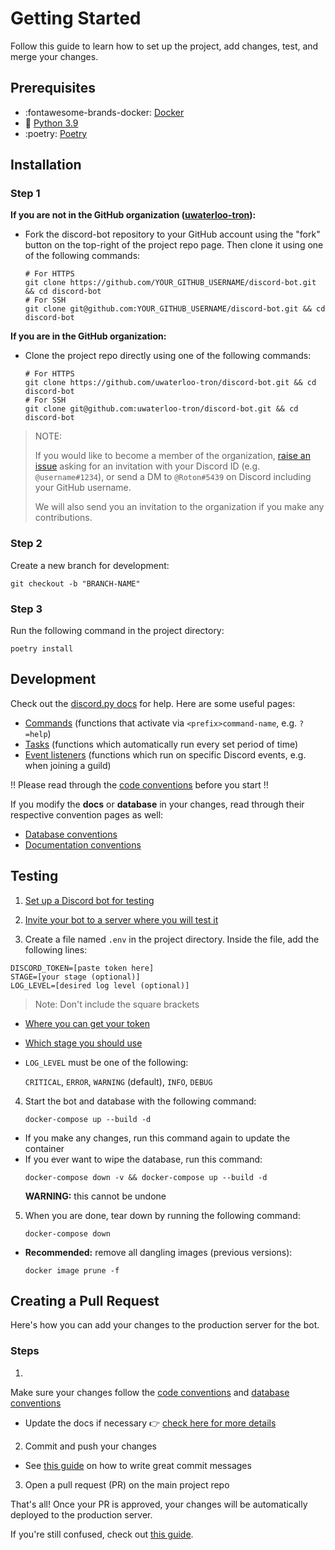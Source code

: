 # Getting Started

Follow this guide to learn how to set up the project, add changes, test, and merge your changes.

## Prerequisites

- :fontawesome-brands-docker: [Docker](https://docs.docker.com/get-docker/) 
- :snake: [Python 3.9](https://www.python.org/downloads/release/python-396/) 
- :poetry: [Poetry](https://python-poetry.org/docs/)


## Installation

### Step 1
**If you are not in the GitHub organization ([uwaterloo-tron](https://github.com/uwaterloo-tron)):**

- Fork the discord-bot repository to your GitHub account using the "fork" button on the top-right of the
  project repo page. Then clone it using one of the following commands:
  ```shell
  # For HTTPS
  git clone https://github.com/YOUR_GITHUB_USERNAME/discord-bot.git && cd discord-bot
  # For SSH
  git clone git@github.com:YOUR_GITHUB_USERNAME/discord-bot.git && cd discord-bot
  ```
    
**If you are in the GitHub organization:**

- Clone the project repo directly using one of the following commands:
  ```shell
  # For HTTPS
  git clone https://github.com/uwaterloo-tron/discord-bot.git && cd discord-bot
  # For SSH
  git clone git@github.com:uwaterloo-tron/discord-bot.git && cd discord-bot
  ```

> NOTE:
> 
> If you would like to become a member of the organization,
[raise an issue](https://github.com/uwaterloo-tron/discord-bot/issues)
asking for an invitation with your Discord ID (e.g. `@username#1234`),
or send a DM to `@Roton#5439` on Discord including your GitHub username.
> 
> We will also send you an invitation to the organization if you make any contributions.


### Step 2

Create a new branch for development:
```shell
git checkout -b "BRANCH-NAME"
```


### Step 3

Run the following command in the project directory:
```shell
poetry install
```

## Development

Check out the [discord.py docs](https://discordpy.readthedocs.io/en/stable/) for help.
Here are some useful pages:

- [Commands](https://discordpy.readthedocs.io/en/stable/ext/commands/commands.html)
  (functions that activate via `<prefix>command-name`, e.g. `?=help`)
- [Tasks](https://discordpy.readthedocs.io/en/stable/ext/tasks/index.html)
  (functions which automatically run every set period of time)
- [Event listeners](https://discordpy.readthedocs.io/en/stable/api.html#event-reference)
  (functions which run on specific Discord events, e.g. when joining a guild)

:bangbang: Please read through the
[code conventions](https://uwaterloo-tron.github.io/discord-bot/Contributing/Convention%20Guidelines/code/)
before you start :bangbang:

If you modify the **docs** or **database** in your changes, read through their respective convention pages as well:

- [Database conventions](https://uwaterloo-tron.github.io/discord-bot/Contributing/Convention%20Guidelines/database/)
- [Documentation conventions](https://uwaterloo-tron.github.io/discord-bot/Contributing/Convention%20Guidelines/documentation/)


## Testing

1. [Set up a Discord bot for testing](https://uwaterloo-tron.github.io/discord-bot/Contributing/Testing/discord_bot/#creating-the-bot)

2. [Invite your bot to a server where you will test it](https://uwaterloo-tron.github.io/discord-bot/Contributing/Testing/discord_bot/#inviting-the-bot-to-your-server)

3. Create a file named `.env` in the project directory. Inside the file, add the following lines:
  ```shell
  DISCORD_TOKEN=[paste token here]
  STAGE=[your stage (optional)]
  LOG_LEVEL=[desired log level (optional)]
  ```
  > Note: Don't include the square brackets
  - [Where you can get your token](https://uwaterloo-tron.github.io/discord-bot/Contributing/Testing/discord_bot/#getting-your-bot-token)
  - [Which stage you should use](https://uwaterloo-tron.github.io/discord-bot/Contributing/Testing/stages/)
  - `LOG_LEVEL` must be one of the following:
    
    `CRITICAL`, `ERROR`, `WARNING` (default), `INFO`, `DEBUG`

4. Start the bot and database with the following command:
    ```shell
    docker-compose up --build -d
    ```
  - If you make any changes, run this command again to update the container
  - If you ever want to wipe the database, run this command:
    ```shell
    docker-compose down -v && docker-compose up --build -d
    ```
    **WARNING:** this cannot be undone
     
5. When you are done, tear down by running the following command:
    ```shell
    docker-compose down
    ```
  - **Recommended:** remove all dangling images (previous versions):
    ```shell
    docker image prune -f
    ```  

## Creating a Pull Request

Here's how you can add your changes to the production server for the bot.

### Steps

1. 
Make sure your changes follow the
  [code conventions](https://uwaterloo-tron.github.io/discord-bot/Contributing/Convention%20Guidelines/code/) and
  [database conventions](https://uwaterloo-tron.github.io/discord-bot/Contributing/Convention%20Guidelines/database/)
  - Update the docs if necessary :point_right:
  [check here for more details](https://uwaterloo-tron.github.io/discord-bot/Contributing/Convention%20Guidelines/documentation/)

2. Commit and push your changes
  - See [this guide][1] on how to write great commit messages

3. Open a pull request (PR) on the main project repo

That's all! Once your PR is approved, your changes will be automatically deployed to the production server.

If you're still confused, check out [this guide][2].


[1]: https://chris.beams.io/posts/git-commit/
[2]:
https://medium.com/@jenweber/your-first-open-source-contribution-a-step-by-step-technical-guide-d3aca55cc5a6
